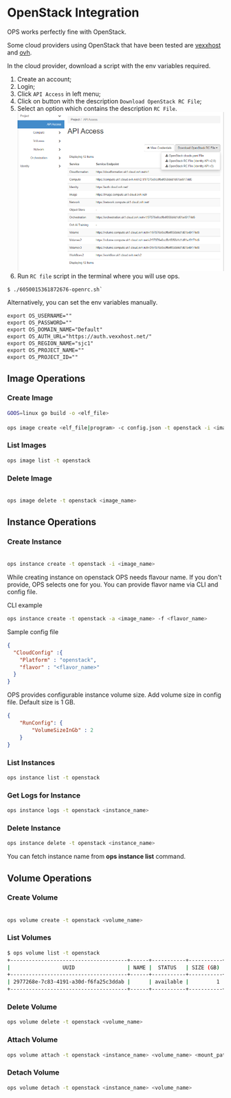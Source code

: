 OpenStack Integration
========================

OPS works perfectly fine with OpenStack.

Some cloud providers using OpenStack that have been tested are [vexxhost](https://vexxhost.com/) and [ovh](https://www.ovh.com/).

In the cloud provider, download a script with the env variables required.
1. Create an account;
2. Login;
3. Click `API Access` in left menu;
4. Click on button with the description `Download OpenStack RC File`;
5. Select an option which contains the description `RC File`.
![download rc file](openstack-rc-file.png)
6. Run `RC file` script in the terminal where you will use ops.
```
$ ./6050015361872676-openrc.sh`
```

Alternatively, you can set the env variables manually.
```
export OS_USERNAME=""
export OS_PASSWORD=""
export OS_DOMAIN_NAME="Default"
export OS_AUTH_URL="https://auth.vexxhost.net/"
export OS_REGION_NAME="sjc1"
export OS_PROJECT_NAME=""
export OS_PROJECT_ID=""
```

## Image Operations
### Create Image

```sh
GOOS=linux go build -o <elf_file>

ops image create <elf_file|program> -c config.json -t openstack -i <image_name>
```

### List Images

```sh
ops image list -t openstack
```

### Delete Image

```sh

ops image delete -t openstack <image_name>
```

## Instance Operations
### Create Instance

```sh

ops instance create -t openstack -i <image_name>
```

While creating instance on openstack OPS needs flavour name. If you don't provide, OPS selects one for you. You can provide flavor name via CLI and config file.

CLI example

```sh
ops instance create -t openstack -a <image_name> -f <flavor_name>
```

Sample config file
```json
{
  "CloudConfig" :{
    "Platform" : "openstack",
    "flavor" : "<flavor_name>"
  }
}
```
OPS provides configurable instance volume size. Add volume size in config file. Default size is 1 GB.
``` json
{
    "RunConfig": {
        "VolumeSizeInGb" : 2
    }
}
```
### List Instances

```sh
ops instance list -t openstack
```

### Get Logs for Instance

```sh
ops instance logs -t openstack <instance_name>
```

### Delete Instance
```sh
ops instance delete -t openstack <instance_name>
```
You can fetch instance name from **ops instance list** command.

## Volume Operations
### Create Volume

```sh

ops volume create -t openstack <volume_name>
```

### List Volumes

```sh
$ ops volume list -t openstack
+--------------------------------------+------+-----------+-----------+----------+-------------------------------+----------+
|                 UUID                 | NAME |  STATUS   | SIZE (GB) | LOCATION |            CREATED            | ATTACHED |
+--------------------------------------+------+-----------+-----------+----------+-------------------------------+----------+
| 2977268e-7c83-4191-a30d-f6fa25c3ddab |      | available |         1 |          | 2021-02-24 13:24:54 +0000 UTC |          |
+--------------------------------------+------+-----------+-----------+----------+-------------------------------+----------+
```

### Delete Volume

```sh
ops volume delete -t openstack <volume_name>
```

### Attach Volume

```sh
ops volume attach -t openstack <instance_name> <volume_name> <mount_path>
```

### Detach Volume

```sh
ops volume detach -t openstack <instance_name> <volume_name>
```
